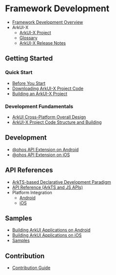 # Framework Development

- [Framework Development Overview](framework-dev-guide.md)
- ArkUI-X
  - [ArkUI-X Project](../ArkUI-X-Overview.md)
  - [Glossary](../glossary.md)
  - [ArkUI-X Release Notes](../release-notes/README.md)

## Getting Started

### Quick Start

- [Before You Start](quick-start/start-overview.md)
- [Downloading ArkUI-X Project Code](./quick-start/start-with-download.md)
- [Building an ArkUI-X Project](./quick-start/start-with-build.md)

### Development Fundamentals

- [ArkUI Cross-Platform Overall Design](design/design-overview.md)
- [ArkUI-X Project Code Structure and Building](quick-start/project-structure-guide.md)

## Development

- [@ohos API Extension on Android](../contribute/tutorial/how-to-use-napi-on-Android.md)
- [@ohos API Extension on iOS](../contribute/tutorial/how-to-use-napi-on-iOS.md)

## API References

- [ArkTS-based Declarative Development Paradigm](https://gitee.com/openharmony/docs/blob/master/en/application-dev/reference/arkui-ts/Readme-EN.md)
- [API Reference (ArkTS and JS APIs)](../application-dev/reference/apis/readme.md)
- Platform Integration
  - [Android](../application-dev/reference/arkui-for-android/readme.md)
  - [iOS](../application-dev/reference/arkui-for-ios/readme.md)

## Samples

- [Building ArkUI Applications on Android](../contribute/tutorial/how-to-build-Android-app.md)
- [Building ArkUI Applications on iOS](../contribute/tutorial/how-to-build-iOS-app.md)
- [Samples](https://gitee.com/arkui-x/samples)

## Contribution

- [Contribution Guide](../contribute/README.md)
